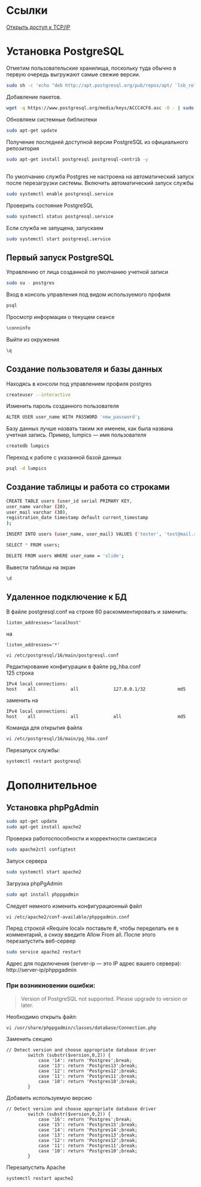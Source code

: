 # Ссылки
[Открыть доступ к TCP/IP](#удаленное-подключение-к-бд)


# Установка PostgreSQL
Отметим пользовательские хранилища, поскольку туда обычно в первую очередь выгружают самые свежие версии.
```bash
sudo sh -c 'echo "deb http://apt.postgresql.org/pub/repos/apt/ `lsb_release -cs`-pgdg main" >> /etc/apt/sources.list.d/pgdg.list'
```

Добавление пакетов.
```bash
wget -q https://www.postgresql.org/media/keys/ACCC4CF8.asc -O - | sudo apt-key add
```
Обновляем системные библиотеки
```bash
sudo apt-get update
```
Получение последней доступной версии PostgreSQL из официального репозитория
```bash
sudo apt-get install postgresql postgresql-contrib -y
```
##
По умолчанию служба Postgres не настроена на автоматический запуск после перезагрузки системы. Включить автоматический запуск службы 
```bash
sudo systemctl enable postgresql.service
```
Проверить состояние PostgreSQL
```bash
sudo systemctl status postgresql.service
```
Если служба не запущена, запускаем
```bash
sudo systemctl start postgresql.service
```



## Первый запуск PostgreSQL
Управлению от лица созданной по умолчанию учетной записи
```bash
sudo su - postgres
```
Вход в консоль управления под видом используемого профиля
```bash
psql
```
Просмотр информации о текущем сеансе 
```bash
\conninfo
```
Выйти из окружения
```bash
\q
```
## Создание пользователя и базы данных
Находясь в консоли под управлением профиля postgres
```bash
createuser --interactive
```
Изменить пароль созданного пользователя
```bash
ALTER USER user_name WITH PASSWORD 'new_password';
```
Базу данных лучше назвать таким же именем, как была названа учетная запись. Пример, lumpics — имя пользователя
```bash
createdb lumpics
```
Переход к работе с указанной базой данных 
```bash
psql -d lumpics
```




## Создание таблицы и работа со строками
```bash
CREATE TABLE users (user_id serial PRIMARY KEY, 
user_name varchar (20), 
user_mail varchar (30), 
registration_date timestamp default current_timestamp
);

INSERT INTO users (user_name, user_mail) VALUES ('tester', 'test@mail.ru');

SELECT * FROM users;

DELETE FROM users WHERE user_name = 'slide';
```
Вывести таблицы на экран
```bash
\d
```




## Удаленное подключение к БД
В файле postgresql.conf на строке 60 раскомментировать и заменить:
```
listen_addresses='localhost'
```
на 
```
listen_addresses='*'
```
```bash
vi /etc/postgresql/16/main/postgresql.conf
```
Редактирование конфигурации в файле pg_hba.conf<br>
125 строка
``` 
IPv4 local connections:
host    all             all             127.0.0.1/32            md5
```
заменить на
``` 
IPv4 local connections:
host    all             all             all                     md5
```
Команда для открытия файла
```bash
vi /etc/postgresql/16/main/pg_hba.conf
```

Перезапуск службы:
```bash
systemctl restart postgresql
```






# Дополнительное
## Установка phpPgAdmin
```bash
sudo apt-get update
sudo apt-get install apache2
```
Проверка работоспособности и корректности синтаксиса
```bash
sudo apache2ctl configtest
```
Запуск сервера
```bash
sudo systemctl start apache2
```
Загрузка phpPgAdmin
```bash
sudo apt install phppgadmin
```
Следует немного изменить конфигурационный файл
```bash
vi /etc/apache2/conf-available/phppgadmin.conf
```
Перед строкой «Require local» поставьте #, чтобы переделать ее в комментарий, а снизу введите Allow From all. После этого перезапустить веб-сервер
```bash
sudo service apache2 restart
```
Адрес для подключения (server-ip — это IP адрес вашего сервера): http://server-ip/phppgadmin

### При возникновении ошибки:
>Version of PostgreSQL not supported. Please upgrade to version or later.

Необходимо открыть файл:
```bash
vi /usr/share/phppgadmin/classes/database/Connection.php
```
Заменить секцию
``` 
// Detect version and choose appropriate database driver
        switch (substr($version,0,2)) {
            case '14': return 'Postgres';break;
            case '13': return 'Postgres13';break;
            case '12': return 'Postgres12';break;
            case '11': return 'Postgres11';break;
            case '10': return 'Postgres10';break;
        }  
```
Добавить используемую версию
``` 
// Detect version and choose appropriate database driver
        switch (substr($version,0,2)) {
            case '16': return 'Postgres';break;
            case '15': return 'Postgres15';break;
            case '14': return 'Postgres14';break;
            case '13': return 'Postgres13';break;
            case '12': return 'Postgres12';break;
            case '11': return 'Postgres11';break;
            case '10': return 'Postgres10';break;
        }
```
Перезапустить Apache
```bash
systemctl restart apache2
```
